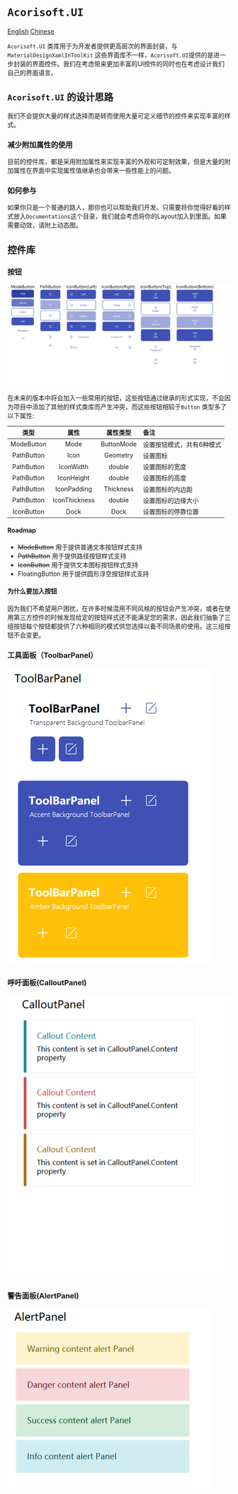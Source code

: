 # `Acorisoft.UI`
[English](Readme-en.md) [Chinese](Readme.md)

`Acorisoft.UI` 类库用于为开发者提供更高层次的界面封装，与`MaterialDesignXamlInToolKit` 这些界面库不一样，`Acorisoft.UI`提供的是进一步封装的界面控件。我们在考虑带来更加丰富的UI控件的同时也在考虑设计我们自己的界面语言。

## `Acorisoft.UI` 的设计思路

我们不会提供大量的样式选择而是转而使用大量可定义细节的控件来实现丰富的样式。

### 减少附加属性的使用

目前的控件库，都是采用附加属性来实现丰富的外观和可定制效果，但是大量的附加属性在界面中实现属性值继承也会带来一些性能上的问题。

### 如何参与

如果你只是一个普通的路人，那你也可以帮助我们开发。只需要将你觉得好看的样式放入`Documentations`这个目录，我们就会考虑将你的Layout加入到里面。如果需要动效，请附上动态图。

## 控件库

### 按钮

![按钮（Button）](Documentations/Buttons.png)

在未来的版本中将会加入一些常用的按钮，这些按钮通过继承的形式实现，不会因为项目中添加了其他的样式类库而产生冲突，而这些按钮相较于`Button` 类型多了以下属性:

|类型         |  属性          | 属性类型    | 备注                 |
|:----------:|:--------------:| :--------:|:---------------------|
| ModeButton | Mode           | ButtonMode| 设置按钮模式，共有6种模式|
| PathButton | Icon           | Geometry  | 设置图标              |
| PathButton | IconWidth      | double    | 设置图标的宽度         |
| PathButton | IconHeight     | double    | 设置图标的高度         |
| PathButton | IconPadding    | Thickness | 设置图标的内边距       |
| PathButton | IconThickness  | double    | 设置图标的边缘大小      |
| IconButton | Dock           | Dock      | 设置图标的停靠位置      |

#### Roadmap

* <del>ModeButton</del> 用于提供普通文本按钮样式支持
* <del>PathButton</del> 用于提供路径按钮样式支持
* <del>IconButton</del> 用于提供文本图标按钮样式支持
* FloatingButton 用于提供圆形浮空按钮样式支持

#### 为什么要加入按钮

因为我们不希望用户困扰，在许多时候混用不同风格的按钮会产生冲突，或者在使用第三方控件的时候发现给定的按钮样式还不能满足您的需求，因此我们抽象了三组按钮每个按钮都提供了六种相同的模式供您选择以备不同场景的使用。这三组按钮不会变更。

### 工具面板（ToolbarPanel）

![工具面板（ToolbarPanel）](Documentations/ToolbarPanel.png)

### 呼吁面板(CalloutPanel)

![呼吁面板](Documentations/CalloutPanel.png)

### 警告面板(AlertPanel)

![警告面板](Documentations/AlertPanel.png)
